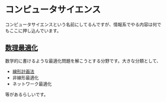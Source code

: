 # コンピュータサイエンス

コンピュータサイエンスという名前にしてるんですが、情報系でやる内容は何でもここに押し込んでいます。

## [数理最適化](./optimization)

数学的に書けるような最適化問題を解こうとする分野です。大きな分類として、

- [線形計画法](./optimization/linear)
- 非線形最適化
- ネットワーク最適化

等があるらしいです。